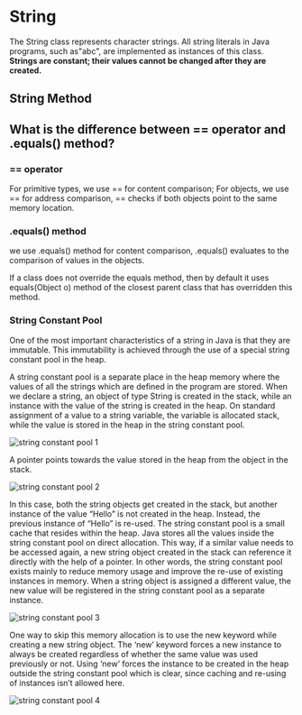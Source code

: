 # String
The String class represents character strings. All string literals in Java programs, such as"abc", are implemented as instances of this class. **Strings are constant; their values cannot be changed after they are created.**

## String Method

## What is the difference between == operator and .equals() method?
### == operator
For primitive types, we use == for content comparison; For objects, we use == for address comparison, == checks if both objects point to the same memory location.

### .equals() method
we use .equals() method for content comparison, .equals() evaluates to the comparison of values in the objects.

If a class does not override the equals method, then by default it uses equals(Object o) method of the closest parent class that has overridden this method. 

### String Constant Pool
One of the most important characteristics of a string in Java is that they are immutable. This immutability is achieved through the use of a special string constant pool in the heap.

A string constant pool is a separate place in the heap memory where the values of all the strings which are defined in the program are stored. When we declare a string, an object of type String is created in the stack, while an instance with the value of the string is created in the heap. On standard assignment of a value to a string variable, the variable is allocated stack, while the value is stored in the heap in the string constant pool.

![string constant pool 1](https://media.geeksforgeeks.org/wp-content/uploads/20200601211147/string_pool_11.png)

A pointer points towards the value stored in the heap from the object in the stack. 

![string constant pool 2](https://media.geeksforgeeks.org/wp-content/uploads/20200601211203/string_pool_2.png)

In this case, both the string objects get created in the stack, but another instance of the value “Hello” is not created in the heap. Instead, the previous instance of “Hello” is re-used. The string constant pool is a small cache that resides within the heap. Java stores all the values inside the string constant pool on direct allocation. This way, if a similar value needs to be accessed again, a new string object created in the stack can reference it directly with the help of a pointer. In other words, the string constant pool exists mainly to reduce memory usage and improve the re-use of existing instances in memory. When a string object is assigned a different value, the new value will be registered in the string constant pool as a separate instance. 

![string constant pool 3](https://media.geeksforgeeks.org/wp-content/uploads/20200602014728/string_pool_3.png)

One way to skip this memory allocation is to use the new keyword while creating a new string object. The ‘new’ keyword forces a new instance to always be created regardless of whether the same value was used previously or not. Using ‘new’ forces the instance to be created in the heap outside the string constant pool which is clear, since caching and re-using of instances isn’t allowed here. 

![string constant pool 4](https://media.geeksforgeeks.org/wp-content/uploads/20200602104736/output_string_4.png)
